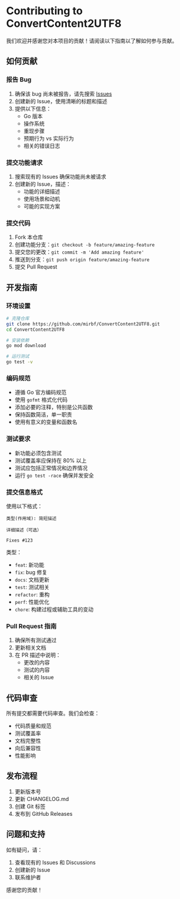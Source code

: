 # Contributing to ConvertContent2UTF8

我们欢迎并感谢您对本项目的贡献！请阅读以下指南以了解如何参与贡献。

## 如何贡献

### 报告 Bug

1. 确保该 bug 尚未被报告，请先搜索 [Issues](https://github.com/mirbf/ConvertContent2UTF8/issues)
2. 创建新的 Issue，使用清晰的标题和描述
3. 提供以下信息：
   - Go 版本
   - 操作系统
   - 重现步骤
   - 预期行为 vs 实际行为
   - 相关的错误日志

### 提交功能请求

1. 搜索现有的 Issues 确保功能尚未被请求
2. 创建新的 Issue，描述：
   - 功能的详细描述
   - 使用场景和动机
   - 可能的实现方案

### 提交代码

1. Fork 本仓库
2. 创建功能分支：`git checkout -b feature/amazing-feature`
3. 提交您的更改：`git commit -m 'Add amazing feature'`
4. 推送到分支：`git push origin feature/amazing-feature`
5. 提交 Pull Request

## 开发指南

### 环境设置

```bash
# 克隆仓库
git clone https://github.com/mirbf/ConvertContent2UTF8.git
cd ConvertContent2UTF8

# 安装依赖
go mod download

# 运行测试
go test -v
```

### 编码规范

- 遵循 Go 官方编码规范
- 使用 `gofmt` 格式化代码
- 添加必要的注释，特别是公共函数
- 保持函数简洁，单一职责
- 使用有意义的变量和函数名

### 测试要求

- 新功能必须包含测试
- 测试覆盖率应保持在 80% 以上
- 测试应包括正常情况和边界情况
- 运行 `go test -race` 确保并发安全

### 提交信息格式

使用以下格式：

```
类型(作用域): 简短描述

详细描述（可选）

Fixes #123
```

类型：
- `feat`: 新功能
- `fix`: bug 修复
- `docs`: 文档更新
- `test`: 测试相关
- `refactor`: 重构
- `perf`: 性能优化
- `chore`: 构建过程或辅助工具的变动

### Pull Request 指南

1. 确保所有测试通过
2. 更新相关文档
3. 在 PR 描述中说明：
   - 更改的内容
   - 测试的内容
   - 相关的 Issue

## 代码审查

所有提交都需要代码审查。我们会检查：

- 代码质量和规范
- 测试覆盖率
- 文档完整性
- 向后兼容性
- 性能影响

## 发布流程

1. 更新版本号
2. 更新 CHANGELOG.md
3. 创建 Git 标签
4. 发布到 GitHub Releases

## 问题和支持

如有疑问，请：

1. 查看现有的 Issues 和 Discussions
2. 创建新的 Issue
3. 联系维护者

感谢您的贡献！
